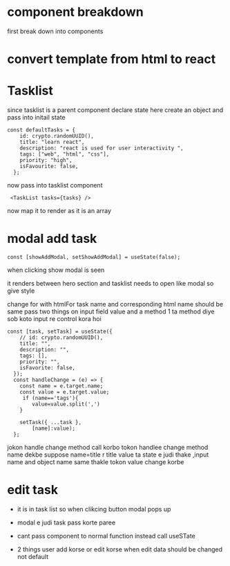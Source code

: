 # component breakdown

first break down into components

# convert template from html to react

# Tasklist

since tasklist is a parent component declare state here
create an object and pass into initail state

```
const defaultTasks = {
    id: crypto.randomUUID(),
    title: "learn react",
    description: "react is used for user interactivity ",
    tags: ["web", "html", "css"],
    priority: "high",
    isFavourite: false,
  };
```

now pass into tasklist component

```
 <TaskList tasks={tasks} />
```

now map it to render as it is an array

# modal add task

```
const [showAddModal, setShowAddModal] = useState(false);
```

when clicking show modal is seen

it renders between hero section and tasklist needs to open like modal
so give style

change for with htmlFor
task name and corresponding html name should be same
pass two things on input field value and a method
1 ta method diye sob koto input re control kora hoi

```
const [task, setTask] = useState({
    // id: crypto.randomUUID(),
    title: "",
    description: "",
    tags: [],
    priority: "",
    isFavorite: false,
  });
  const handleChange = (e) => {
    const name = e.target.name;
    const value = e.target.value;
     if (name=='tags'){
        value=value.split(',')
    }

    setTask({ ...task },
        [name]:value);
  };
```

jokon handle change method call korbo tokon handlee change method name dekbe suppose name=title
r title value ta state e judi thake ,input name and object name same thakle tokon value change korbe

# edit task

- it is in task list so when clikcing button modal pops up
- modal e judi task pass korte paree
- cant pass component to normal function instead call useSTate

- 2 things
  user add korse or edit korse
  when edit data should be changed not default
